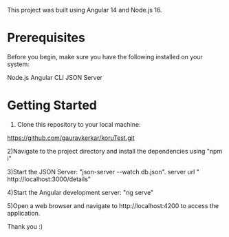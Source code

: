 This project was built using Angular 14 and Node.js 16.

Prerequisites
===================
Before you begin, make sure you have the following installed on your system:

Node.js
Angular CLI
JSON Server



Getting Started
=====================
1) Clone this repository to your local machine:

https://github.com/gauravkerkar/koruTest.git

2)Navigate to the project directory and install the dependencies using "npm i"

3)Start the JSON Server: "json-server --watch db.json".  server url " http://localhost:3000/details"

4)Start the Angular development server: "ng serve"

5)Open a web browser and navigate to http://localhost:4200 to access the application.


Thank you :)


